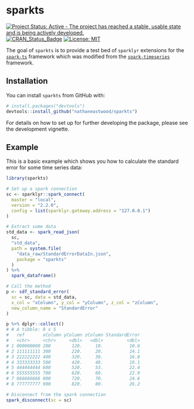 
<!-- README.md is generated from README.Rmd. Please edit that file -->

# sparkts

[![Project Status: Active - The project has reached a stable, usable
state and is being actively
developed.](http://www.repostatus.org/badges/latest/active.svg)](http://www.repostatus.org/#active)
[![CRAN\_Status\_Badge](http://www.r-pkg.org/badges/version/sparkts)](http://cran.r-project.org/package=sparkts)
[![License:
MIT](https://img.shields.io/badge/License-MIT-yellow.svg)](https://opensource.org/licenses/MIT)

The goal of `sparkts` is to provide a test bed of `sparklyr` extensions
for the [`spark-ts`](https://github.com/srussell91/SparkTS) framework
which was modified from the
[`spark-timeseries`](https://github.com/sryza/spark-timeseries)
framework.

## Installation

You can install `sparkts` from GitHub with:

``` r
# install.packages("devtools")
devtools::install_github("nathaneastwood/sparkts")
```

For details on how to set up for further developing the package, please
see the development vignette.

## Example

This is a basic example which shows you how to calculate the standard
error for some time series data:

``` r
library(sparkts)

# Set up a spark connection
sc <- sparklyr::spark_connect(
  master = "local",
  version = "2.2.0",
  config = list(sparklyr.gateway.address = "127.0.0.1")
)

# Extract some data
std_data <- spark_read_json(
  sc,
  "std_data",
  path = system.file(
    "data_raw/StandardErrorDataIn.json",
    package = "sparkts"
  )
) %>%
  spark_dataframe()

# Call the method
p <- sdf_standard_error(
  sc = sc, data = std_data,
  x_col = "xColumn", y_col = "yColumn", z_col = "zColumn",
  new_column_name = "StandardError"
)

p %>% dplyr::collect()
# # A tibble: 8 x 5
#   ref       xColumn yColumn zColumn StandardError
#   <chr>     <chr>     <dbl>   <dbl>         <dbl>
# 1 000000000 200        120.     10.          10.6
# 2 111111111 300        220.     20.          14.1
# 3 222222222 400        320.     30.          16.8
# 4 333333333 500        420.     40.          19.1
# 5 444444444 600        520.     53.          22.4
# 6 555555555 700        620.     60.          22.9
# 7 666666666 800        720.     70.          24.6
# 8 777777777 900        820.     80.          26.2

# Disconnect from the spark connection
spark_disconnect(sc = sc)
```
